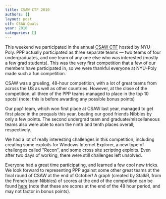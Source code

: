 ```yaml
---
title: CSAW CTF 2010
authors: []
layout: post
ctf: CSAW Quals
year: 2010
categories: []
---
```

This weekend we participated in the annual [CSAW CTF][1] hosted by NYU-Poly. PPP actually participated as three separate teams &mdash; two teams of four undergraduates, and one team of any one else who was interested (mostly a few grad students). This was the very first competition that a few of our members have participated in, so we were thankful everyone at NYU-Poly made such a fun competition.

CSAW was a grueling, 48-hour competition, with a lot of great teams from across the US as well as other countries. However, at the close of the competition, all three of the PPP teams managed to place in the top 10 spots! (note: this is before awarding any possible bonus points)

Our ppp1 team, which won first place at CSAW last year, managed to get first place in the prequals this year, beating our good friends Nibbles by only a few points. The second undergrad team and graduate/miscellaneous teams also were able to earn the ninth and tenth places overall, respectively.

We had a lot of really interesting challenges in this competition, including creating some exploits for Windows Internet Explorer, a new type of challenges called "Recon", and some cross site scripting exploits. Even after two days of working, there were still challenges left unsolved.

Everyone had a great time participating, and learned a few cool new tricks. We look forward to representing PPP against some other great teams at the final round of CSAW at the end of October! A graph (created by StalkR, from the French team Nibbles) of scores at the end of the competition can be found [here](http://ppp.cylab.cmu.edu/csaw2010/graph.htm) (note that these are scores at the end of the 48 hour period, and may not factor in bonus points).

[1]: http://www.poly.edu/csaw-CTF